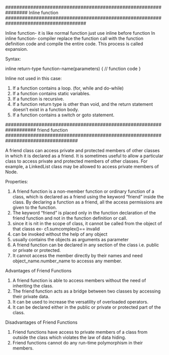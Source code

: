 ################################################################ Inline function #####################################################################################

Inline function- it is like normal function just use inline before function
In inline function- compiler replace the function call with the function definition code and compile the entire code. This process is called expansion. 

Syntax:

inline return-type function-name(parameters)
{
    // function code
}  

Inline not used in this case:
1) If a function contains a loop. (for, while and do-while) 
2) If a function contains static variables. 
3) If a function is recursive. 
4) If a function return type is other than void, and the return statement doesn’t exist in a function body. 
5) If a function contains a switch or goto statement. 


################################################################### friend function ##################################################################################

A friend class can access private and protected members of other classes in which it is declared as a friend. It is sometimes useful to allow a particular class to access private and protected members of other classes. For example, a LinkedList class may be allowed to access private members of Node.

Properties:
1. A friend function is a non-member function or ordinary function of a class, which is declared as a friend using the keyword “friend” inside the class. By declaring a function as a friend, all the access permissions are given to the function.
2. The keyword “friend” is placed only in the function declaration of the friend function and not in the function definition or call.
3. since it is nit in the scope of class, it cannot be called from the object of that classs ex- c1.sumcomplex()== invalid
4. can be invoked without the help of any object
5. usually contains the objects as arguments as parameter
6. A friend function can be declared in any section of the class i.e. public or private or protected.
7. It cannot access the member directly by their names and need object_name.number_name to accesss any member.

Advantages of Friend Functions
1. A friend function is able to access members without the need of inheriting the class.
2. The friend function acts as a bridge between two classes by accessing their private data.
3. It can be used to increase the versatility of overloaded operators.
4. It can be declared either in the public or private or protected part of the class.

Disadvantages of Friend Functions
1. Friend functions have access to private members of a class from outside the class which violates the law of data hiding.
2. Friend functions cannot do any run-time polymorphism in their members.

